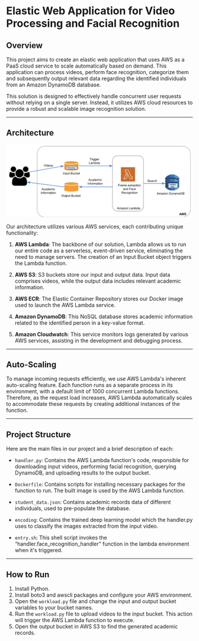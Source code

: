 # Elastic Web Application for Video Processing and Facial Recognition

## Overview
This project aims to create an elastic web application that uses AWS as a PaaS cloud service to scale automatically based on demand. This application can process videos, perform face recognition, categorize them and subsequently output relevant data regarding the identified individuals from an Amazon DynamoDB database. 

This solution is designed to effectively handle concurrent user requests without relying on a single server. Instead, it utilizes AWS cloud resources to provide a robust and scalable image recognition solution. 

---

## Architecture

![Architecture Diagram](./Architecture.jpg)

Our architecture utilizes various AWS services, each contributing unique functionality:

1. **AWS Lambda**: The backbone of our solution, Lambda allows us to run our entire code as a serverless, event-driven service, eliminating the need to manage servers. The creation of an Input Bucket object triggers the Lambda function.

2. **AWS S3**: S3 buckets store our input and output data. Input data comprises videos, while the output data includes relevant academic information.

3. **AWS ECR**: The Elastic Container Repository stores our Docker image used to launch the AWS Lambda service.

4. **Amazon DynamoDB**: This NoSQL database stores academic information related to the identified person in a key-value format.

5. **Amazon Cloudwatch**: This service monitors logs generated by various AWS services, assisting in the development and debugging process.

---

## Auto-Scaling
To manage incoming requests efficiently, we use AWS Lambda's inherent auto-scaling feature. Each function runs as a separate process in its environment, with a default limit of 1000 concurrent Lambda functions. Therefore, as the request load increases, AWS Lambda automatically scales to accommodate these requests by creating additional instances of the function.

---

## Project Structure

Here are the main files in our project and a brief description of each:

- `handler.py`: Contains the AWS Lambda function's code, responsible for downloading input videos, performing facial recognition, querying DynamoDB, and uploading results to the output bucket.

- `Dockerfile`: Contains scripts for installing necessary packages for the function to run. The built image is used by the AWS Lambda function.

- `student_data.json`: Contains academic records data of different individuals, used to pre-populate the database.

- `encoding`: Contains the trained deep learning model which the handler.py uses to classify the images extracted from the input video.

- `entry.sh`: This shell script invokes the “handler.face_recognition_handler” function in the lambda environment when it's triggered.

---

## How to Run

1. Install Python.
2. Install boto3 and awscli packages and configure your AWS environment.
3. Open the `workload.py` file and change the input and output bucket variables to your bucket names.
4. Run the `workload.py` file to upload videos to the input bucket. This action will trigger the AWS Lambda function to execute.
5. Open the output bucket in AWS S3 to find the generated academic records.
